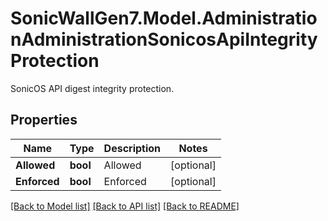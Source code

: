# SonicWallGen7.Model.AdministrationAdministrationSonicosApiIntegrityProtection
SonicOS API digest integrity protection.

## Properties

Name | Type | Description | Notes
------------ | ------------- | ------------- | -------------
**Allowed** | **bool** | Allowed | [optional] 
**Enforced** | **bool** | Enforced | [optional] 

[[Back to Model list]](../README.md#documentation-for-models) [[Back to API list]](../README.md#documentation-for-api-endpoints) [[Back to README]](../README.md)

